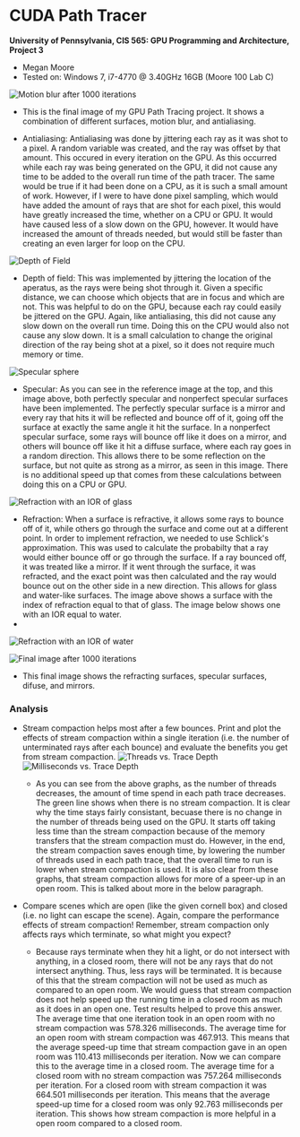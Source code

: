 CUDA Path Tracer
================

**University of Pennsylvania, CIS 565: GPU Programming and Architecture, Project 3**

* Megan Moore
* Tested on: Windows 7, i7-4770 @ 3.40GHz 16GB (Moore 100 Lab C)

![](img/motion_blur_1000.png "Motion blur after 1000 iterations")
* This is the final image of my GPU Path Tracing project.  It shows a combination of different surfaces, motion blur, and antialiasing.  

* Antialiasing: Antialiasing was done by jittering each ray as it was shot to a pixel.  A random variable was created, and the ray was offset by that amount.  This occured in every iteration on the GPU.  As this occurred while each ray was being generated on the GPU, it did not cause any time to be added to the overall run time of the path tracer.  The same would be true if it had been done on a CPU, as it is such a small amount of work.  However, if I were to have done pixel sampling, which would have added the amount of rays that are shot for each pixel, this would have greatly increased the time, whether on a CPU or GPU.  It would have caused less of a slow down on the GPU, however. It would have increased the amount of threads needed, but would still be faster than creating an even larger for loop on the CPU.  

![](img/DOF1.png "Depth of Field")
* Depth of field: This was implemented by jittering the location of the aperatus, as the rays were being shot through it.  Given a specific distance, we can choose which objects that are in focus and which are not.  This was helpful to do on the GPU, because each ray could easily be jittered on the GPU.  Again, like antialiasing, this did not cause any slow down on the overall run time.  Doing this on the CPU would also not cause any slow down.  It is a small calculation to change the original direction of the ray being shot at a pixel, so it does not require much memory or time. 

![](img/specular1.png "Specular sphere")
* Specular:  As you can see in the reference image at the top, and this image above, both perfectly specular and nonperfect specular surfaces have been implemented.  The perfectly specular surface is a mirror and every ray that hits it will be reflected and bounce off of it, going off the surface at exactly the same angle it hit the surface.  In a nonperfect specular surface, some rays will bounce off like it does on a mirror, and others will bounce off like it hit a diffuse surface, where each ray goes in a random direction.  This allows there to be some reflection on the surface, but not quite as strong as a mirror, as seen in this image.  There is no additional speed up that comes from these calculations between doing this on a CPU or GPU.  

![](img/refraction_correct3(glass).png "Refraction with an IOR of glass")
* Refraction:  When a surface is refractive, it allows some rays to bounce off of it, while others go through the surface and come out at a different point.  In order to implement refraction, we needed to use Schlick's approximation.  This was used to calculate the probabilty that a ray would either bounce off or go through the surface.  If a ray bounced off, it was treated like a mirror.  If it went through the surface, it was refracted, and the exact point was then calculated and the ray would bounce out on the other side in a new direction.  This allows for glass and water-like surfaces.  The image above shows a surface with the index of refraction equal to that of glass.  The image below shows one with an IOR equal to water.
* 
![](img/refraction_correct2(water).png "Refraction with an IOR of water")


![](img/final1000.png "Final image after 1000 iterations")
* This final image shows the refracting surfaces, specular surfaces, difuse, and mirrors.  

### Analysis

* Stream compaction helps most after a few bounces. Print and plot the
  effects of stream compaction within a single iteration (i.e. the number of
  unterminated rays after each bounce) and evaluate the benefits you get from
  stream compaction.
  ![](img/Proj3_chart1.png "Threads vs. Trace Depth")
  ![](img/Proj3_chart2.png "Milliseconds vs. Trace Depth")
  * As you can see from the above graphs, as the number of threads decreases, the amount of time spend in each path trace decreases.  The green line shows when there is no stream compaction.  It is clear why the time stays fairly consistant, becuase there is no change in the number of threads being used on the GPU.  It starts off taking less time than the stream compaction because of the memory transfers that the stream compaction must do.  However, in the end, the stream compaction saves enough time, by lowering the number of threads used in each path trace, that the overall time to run is lower when stream compaction is used.  It is also clear from these graphs, that stream compaction allows for more of a speer-up in an open room.  This is talked about more in the below paragraph.  
* Compare scenes which are open (like the given cornell box) and closed
  (i.e. no light can escape the scene). Again, compare the performance effects
  of stream compaction! Remember, stream compaction only affects rays which
  terminate, so what might you expect?

  * Because rays terminate when they hit a light, or do not intersect with anything, in a closed room, there will not be any rays that do not intersect anything.  Thus, less rays will be terminated.  It is because of this that the stream compaction will not be used as much as compared to an open room.  We would guess that stream compaction does not help speed up the running time in a closed room as much as it does in an open one.  Test results helped to prove this answer.  The average time that one iteration took in an open room with no stream compaction was 578.326 milliseconds.  The average time for an open room with stream compaction was 467.913.  This means that the average speed-up time that stream compaction gave in an open room was 110.413 milliseconds per iteration.  Now we can compare this to the average time in a closed room.  The average time for a closed room with no stream compaction was 757.264 milliseconds per iteration.  For a closed room with stream compaction it was 664.501 milliseconds per iteration.  This means that the average speed-up time for a closed room was only 92.763 milliseconds per iteration.  This shows how stream compaction is more helpful in a open room compared to a closed room.  


